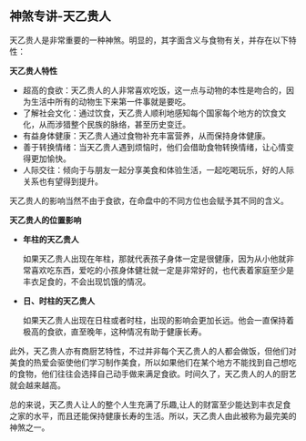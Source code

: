 ## 神煞专讲-天乙贵人

天乙贵人是非常重要的一种神煞。明显的，其字面含义与食物有关，并存在以下特性：

**天乙贵人特性**

- 超高的食欲：天乙贵人的人非常喜欢吃饭，这一点与动物的本性是吻合的，因为生活中所有的动物生下来第一件事就是要吃。
- 了解社会文化：通过饮食，天乙贵人顺利地感知每个国家每个地方的饮食文化，从而涉猎整个民族的脉络，甚至历史变迁。
- 有益身体健康：天乙贵人通过食物补充丰富营养，从而保持身体健康。
- 善于转换情绪：当天乙贵人遇到烦恼时，他们会借助食物转换情绪，让心情变得更加愉快。
- 人际交往：倾向于与朋友一起分享美食和体验生活，一起吃喝玩乐，好的人际关系也有望得到提升。

天乙贵人的影响当然不由于食欲，在命盘中的不同方位也会赋予其不同的含义。

**天乙贵人的位置影响**

- **年柱的天乙贵人**

  如果天乙贵人出现在年柱，那就代表孩子身体一定是很健康，因为从小他就非常喜欢吃东西，爱吃的小孩身体健壮就一定是非常好的，也代表着家庭至少是丰衣足食的，不会出现饥饿的情况。

- **日、时柱的天乙贵人**
  
  如果天乙贵人出现在日柱或者时柱，出现的影响会更加长远。他会一直保持着极高的食欲，直至晚年，这种情况有助于健康长寿。

此外，天乙贵人亦有商厨艺特性，不过并非每个天乙贵人的人都会做饭，但他们对美食的热爱会驱使他们学习制作美食，所以如果他们在某个地方不能找到自己想吃的食物，他们往往会选择自己动手做来满足食欲。时间久了，天乙贵人的人的厨艺就会越来越高。

总的来说，天乙贵人让人的整个人生充满了乐趣,让人的财富至少能达到丰衣足食之家的水平，而且还能保持健康长寿的生活。所以，天乙贵人由此被称为最完美的神煞之一。
